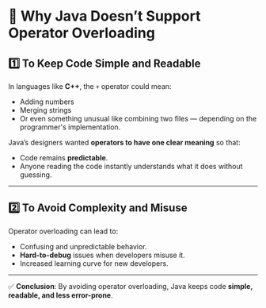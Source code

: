 # 🚫 Why Java Doesn’t Support Operator Overloading

## 1️⃣ To Keep Code Simple and Readable
In languages like **C++**, the `+` operator could mean:
- Adding numbers
- Merging strings
- Or even something unusual like combining two files — depending on the programmer's implementation.

Java’s designers wanted **operators to have one clear meaning** so that:
- Code remains **predictable**.
- Anyone reading the code instantly understands what it does without guessing.

---

## 2️⃣ To Avoid Complexity and Misuse
Operator overloading can lead to:
- Confusing and unpredictable behavior.
- **Hard-to-debug** issues when developers misuse it.
- Increased learning curve for new developers.

---

✅ **Conclusion**: By avoiding operator overloading, Java keeps code **simple, readable, and less error-prone**.
